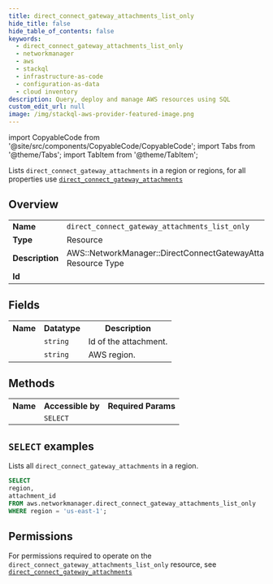 ```yaml
---
title: direct_connect_gateway_attachments_list_only
hide_title: false
hide_table_of_contents: false
keywords:
  - direct_connect_gateway_attachments_list_only
  - networkmanager
  - aws
  - stackql
  - infrastructure-as-code
  - configuration-as-data
  - cloud inventory
description: Query, deploy and manage AWS resources using SQL
custom_edit_url: null
image: /img/stackql-aws-provider-featured-image.png
---
```


import CopyableCode from '@site/src/components/CopyableCode/CopyableCode';
import Tabs from '@theme/Tabs';
import TabItem from '@theme/TabItem';

Lists <code>direct_connect_gateway_attachments</code> in a region or regions, for all properties use <a href="/services/serviceName/direct_connect_gateway_attachments/"><code>direct_connect_gateway_attachments</code></a>

## Overview
<table>
<tbody>
<tr><td><b>Name</b></td><td><code>direct_connect_gateway_attachments_list_only</code></td></tr>
<tr><td><b>Type</b></td><td>Resource</td></tr>
<tr><td><b>Description</b></td><td>AWS::NetworkManager::DirectConnectGatewayAttachment Resource Type</td></tr>
<tr><td><b>Id</b></td><td><CopyableCode code="aws.networkmanager.direct_connect_gateway_attachments_list_only" /></td></tr>
</tbody>
</table>

## Fields
<table>
<tbody>
<tr><th>Name</th><th>Datatype</th><th>Description</th></tr><tr><td><CopyableCode code="attachment_id" /></td><td><code>string</code></td><td>Id of the attachment.</td></tr>
<tr><td><CopyableCode code="region" /></td><td><code>string</code></td><td>AWS region.</td></tr>
</tbody>
</table>

## Methods

<table>
<tbody>
  <tr>
    <th>Name</th>
    <th>Accessible by</th>
    <th>Required Params</th>
  </tr>
  <tr>
    <td><CopyableCode code="list_resources" /></td>
    <td><code>SELECT</code></td>
    <td><CopyableCode code="region" /></td>
  </tr>
</tbody>
</table>

## `SELECT` examples
Lists all <code>direct_connect_gateway_attachments</code> in a region.
```sql
SELECT
region,
attachment_id
FROM aws.networkmanager.direct_connect_gateway_attachments_list_only
WHERE region = 'us-east-1';
```


## Permissions

For permissions required to operate on the <code>direct_connect_gateway_attachments_list_only</code> resource, see <a href="/services/networkmanager/direct_connect_gateway_attachments/#permissions"><code>direct_connect_gateway_attachments</code></a>

